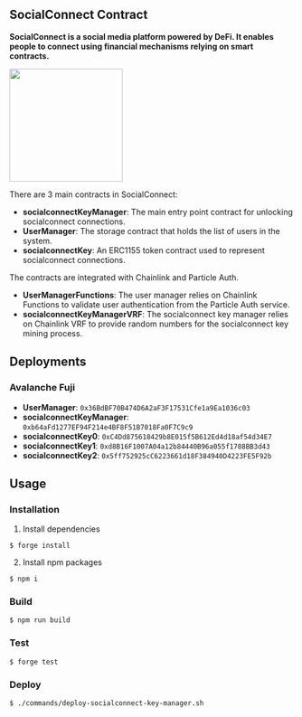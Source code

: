 ## SocialConnect Contract

**SocialConnect is a social media platform powered by DeFi. It enables people to connect using financial mechanisms relying on smart contracts.**

<img src="./public/logo-socialconnect.png" width="200" />

There are 3 main contracts in SocialConnect:
-   **socialconnectKeyManager**: The main entry point contract for unlocking socialconnect connections.
-   **UserManager**: The storage contract that holds the list of users in the system.
-   **socialconnectKey**: An ERC1155 token contract used to represent socialconnect connections.

The contracts are integrated with Chainlink and Particle Auth.
-   **UserManagerFunctions**: The user manager relies on Chainlink Functions to validate user authentication from the Particle Auth service.
-   **socialconnectKeyManagerVRF**: The socialconnect key manager relies on Chainlink VRF to provide random numbers for the socialconnect key mining process.

## Deployments

### Avalanche Fuji
- **UserManager**: `0x36BdBF70B474D6A2aF3F17531Cfe1a9Ea1036c03`
- **socialconnectKeyManager**: `0xb64aFd1277EF94F214e4BF8F51B7018Fa0F7C9c9`
- **socialconnectKey0**: `0xC4Dd875618429b8E015f5B612Ed4d18af54d34E7`
- **socialconnectKey1**: `0xd8B16F1007A04a12b84440B96a055f1788BB3d43`
- **socialconnectKey2**: `0x5ff752925cC6223661d18F384940D4223FE5F92b`

## Usage

### Installation
1. Install dependencies
```shell
$ forge install
```
2. Install npm packages
```shell
$ npm i
```

### Build

```shell
$ npm run build
```

### Test

```shell
$ forge test
```

### Deploy

```shell
$ ./commands/deploy-socialconnect-key-manager.sh
```

